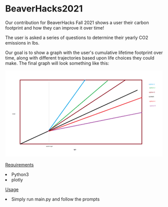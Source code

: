 <h1>BeaverHacks2021</h1>
<p>Our contribution for BeaverHacks Fall 2021 shows a user their carbon footprint and how they can improve it over time! </p>
<p>The user is asked a series of questions to determine their yearly CO2 emissions in lbs.</p>
<p>Our goal is to show a graph with the user's cumulative lifetime footprint over time, along with different trajectories based upon life choices they could make.
The final graph will look something like this:</p>
<img src="imgs/GraphVision.png">
<p><u>Requirements</u></p>
<ls>
    <li>Python3</li>
    <li>plotly</li>
</ls>
<p><u>Usage</u></p>
<ls>
    <li>Simply run main.py and follow the prompts</li>
</ls>